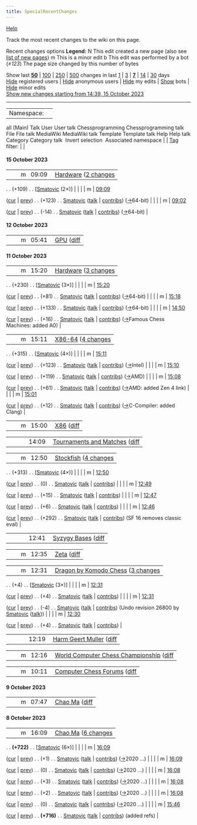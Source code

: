 ```yaml
---
title: SpecialRecentChanges
---
```

[Help](/meta.wikimedia.org/wiki/Special:MyLanguage/Help:Recent_changes)









Track the most recent changes to the wiki on this page.





Recent changes options
**Legend:**
N
This edit created a new page (also see [list of new pages](Special:NewPages "Special:NewPages"))
m
This is a minor edit
b
This edit was performed by a bot
(*±123*)
The page size changed by this number of bytes


Show last [**50**](index.php?title=Special:RecentChanges&limit=50 "Special:RecentChanges") | [100](index.php?title=Special:RecentChanges&limit=100 "Special:RecentChanges") | [250](index.php?title=Special:RecentChanges&limit=250 "Special:RecentChanges") | [500](index.php?title=Special:RecentChanges&limit=500 "Special:RecentChanges") changes in last [1](index.php?title=Special:RecentChanges&days=1&from= "Special:RecentChanges") | [3](index.php?title=Special:RecentChanges&days=3&from= "Special:RecentChanges") | [**7**](index.php?title=Special:RecentChanges&days=7&from= "Special:RecentChanges") | [14](index.php?title=Special:RecentChanges&days=14&from= "Special:RecentChanges") | [30](index.php?title=Special:RecentChanges&days=30&from= "Special:RecentChanges") days  
[Hide](index.php?title=Special:RecentChanges&hideliu=1 "Special:RecentChanges") registered users | [Hide](index.php?title=Special:RecentChanges&hideanons=1 "Special:RecentChanges") anonymous users | [Hide](index.php?title=Special:RecentChanges&hidemyself=1 "Special:RecentChanges") my edits | [Show](index.php?title=Special:RecentChanges&hidebots=0 "Special:RecentChanges") bots | [Hide](index.php?title=Special:RecentChanges&hideminor=1 "Special:RecentChanges") minor edits  
[Show new changes starting from 14:39, 15 October 2023](index.php?title=Special:RecentChanges&from=20231015123919 "Special:RecentChanges")


---




|  |  |
| --- | --- |
| Namespace: | 
all
(Main)
Talk
User
User talk
Chessprogramming
Chessprogramming talk
File
File talk
MediaWiki
MediaWiki talk
Template
Template talk
Help
Help talk
Category
Category talk
  Invert selection  Associated namespace |
| [Tag](Special:Tags "Special:Tags") filter: |   |



#### 15 October 2023




|  |  |  |  |
| --- | --- | --- | --- |
|  |  | m   09:09  | [Hardware](Hardware "Hardware")‎‎ ([2 changes](index.php?title=Hardware&curid=456&diff=26820&oldid=26817 "Hardware") | [history](index.php?title=Hardware&curid=456&action=history "Hardware"))
 . .
(+109)‎ . .
[[Smatovic](User:Smatovic "User:Smatovic")‎ (2×)] |
|  |  | m | [09:09](index.php?title=Hardware&curid=456&oldid=26820 "Hardware")
 
 ([cur](index.php?title=Hardware&curid=456&diff=0&oldid=26820) | [prev](index.php?title=Hardware&curid=456&diff=26820&oldid=26819 "Hardware")) . . (+123)‎ . . [Smatovic](User:Smatovic "User:Smatovic") ([talk](User_talk:Smatovic "User talk:Smatovic") | [contribs](Special:Contributions/Smatovic "Special:Contributions/Smatovic")) ([→](Hardware#64-bit "Hardware")‎64-bit) |
|  |  | m | [09:02](index.php?title=Hardware&curid=456&oldid=26819 "Hardware")
 
 ([cur](index.php?title=Hardware&curid=456&diff=0&oldid=26819) | [prev](index.php?title=Hardware&curid=456&diff=26819&oldid=26817 "Hardware")) . . (-14)‎ . . [Smatovic](User:Smatovic "User:Smatovic") ([talk](User_talk:Smatovic "User talk:Smatovic") | [contribs](Special:Contributions/Smatovic "Special:Contributions/Smatovic")) ([→](Hardware#64-bit "Hardware")‎64-bit) |


#### 12 October 2023




|  |  |  |  |
| --- | --- | --- | --- |
|  |  | m   05:41  | [GPU](GPU "GPU")‎ ([diff](index.php?title=GPU&curid=4980&diff=26818&oldid=26787) | [hist](index.php?title=GPU&curid=4980&action=history "GPU")) . . (0)‎ . . [Smatovic](User:Smatovic "User:Smatovic") ([talk](User_talk:Smatovic "User talk:Smatovic") | [contribs](Special:Contributions/Smatovic "Special:Contributions/Smatovic")) ([→](GPU#Navi_3x_RDNA3 "GPU")‎Navi 3x RDNA3) |


#### 11 October 2023




|  |  |  |  |
| --- | --- | --- | --- |
|  |  | m   15:20  | [Hardware](Hardware "Hardware")‎‎ ([3 changes](index.php?title=Hardware&curid=456&diff=26817&oldid=26722 "Hardware") | [history](index.php?title=Hardware&curid=456&action=history "Hardware"))
 . .
(+230)‎ . .
[[Smatovic](User:Smatovic "User:Smatovic")‎ (3×)] |
|  |  | m | [15:20](index.php?title=Hardware&curid=456&oldid=26817 "Hardware")
 
 ([cur](index.php?title=Hardware&curid=456&diff=0&oldid=26817) | [prev](index.php?title=Hardware&curid=456&diff=26817&oldid=26816 "Hardware")) . . (+81)‎ . . [Smatovic](User:Smatovic "User:Smatovic") ([talk](User_talk:Smatovic "User talk:Smatovic") | [contribs](Special:Contributions/Smatovic "Special:Contributions/Smatovic")) ([→](Hardware#64-bit "Hardware")‎64-bit) |
|  |  | m | [15:18](index.php?title=Hardware&curid=456&oldid=26816 "Hardware")
 
 ([cur](index.php?title=Hardware&curid=456&diff=0&oldid=26816) | [prev](index.php?title=Hardware&curid=456&diff=26816&oldid=26810 "Hardware")) . . (+133)‎ . . [Smatovic](User:Smatovic "User:Smatovic") ([talk](User_talk:Smatovic "User talk:Smatovic") | [contribs](Special:Contributions/Smatovic "Special:Contributions/Smatovic")) ([→](Hardware#64-bit "Hardware")‎64-bit) |
|  |  | m | [14:50](index.php?title=Hardware&curid=456&oldid=26810 "Hardware")
 
 ([cur](index.php?title=Hardware&curid=456&diff=0&oldid=26810) | [prev](index.php?title=Hardware&curid=456&diff=26810&oldid=26722 "Hardware")) . . (+16)‎ . . [Smatovic](User:Smatovic "User:Smatovic") ([talk](User_talk:Smatovic "User talk:Smatovic") | [contribs](Special:Contributions/Smatovic "Special:Contributions/Smatovic")) ([→](Hardware#Famous_Chess_Machines "Hardware")‎Famous Chess Machines:  added A0) |




|  |  |  |  |
| --- | --- | --- | --- |
|  |  | m   15:11  | [X86-64](X86-64 "X86-64")‎‎ ([4 changes](index.php?title=X86-64&curid=1644&diff=26815&oldid=24828 "X86-64") | [history](index.php?title=X86-64&curid=1644&action=history "X86-64"))
 . .
(+315)‎ . .
[[Smatovic](User:Smatovic "User:Smatovic")‎ (4×)] |
|  |  | m | [15:11](index.php?title=X86-64&curid=1644&oldid=26815 "X86-64")
 
 ([cur](index.php?title=X86-64&curid=1644&diff=0&oldid=26815) | [prev](index.php?title=X86-64&curid=1644&diff=26815&oldid=26814 "X86-64")) . . (+123)‎ . . [Smatovic](User:Smatovic "User:Smatovic") ([talk](User_talk:Smatovic "User talk:Smatovic") | [contribs](Special:Contributions/Smatovic "Special:Contributions/Smatovic")) ([→](X86-64#Intel "X86-64")‎Intel) |
|  |  | m | [15:10](index.php?title=X86-64&curid=1644&oldid=26814 "X86-64")
 
 ([cur](index.php?title=X86-64&curid=1644&diff=0&oldid=26814) | [prev](index.php?title=X86-64&curid=1644&diff=26814&oldid=26813 "X86-64")) . . (+119)‎ . . [Smatovic](User:Smatovic "User:Smatovic") ([talk](User_talk:Smatovic "User talk:Smatovic") | [contribs](Special:Contributions/Smatovic "Special:Contributions/Smatovic")) ([→](X86-64#AMD "X86-64")‎AMD) |
|  |  | m | [15:08](index.php?title=X86-64&curid=1644&oldid=26813 "X86-64")
 
 ([cur](index.php?title=X86-64&curid=1644&diff=0&oldid=26813) | [prev](index.php?title=X86-64&curid=1644&diff=26813&oldid=26812 "X86-64")) . . (+61)‎ . . [Smatovic](User:Smatovic "User:Smatovic") ([talk](User_talk:Smatovic "User talk:Smatovic") | [contribs](Special:Contributions/Smatovic "Special:Contributions/Smatovic")) ([→](X86-64#AMD "X86-64")‎AMD:  added Zen 4 link) |
|  |  | m | [15:01](index.php?title=X86-64&curid=1644&oldid=26812 "X86-64")
 
 ([cur](index.php?title=X86-64&curid=1644&diff=0&oldid=26812) | [prev](index.php?title=X86-64&curid=1644&diff=26812&oldid=24828 "X86-64")) . . (+12)‎ . . [Smatovic](User:Smatovic "User:Smatovic") ([talk](User_talk:Smatovic "User talk:Smatovic") | [contribs](Special:Contributions/Smatovic "Special:Contributions/Smatovic")) ([→](X86-64#C-Compiler "X86-64")‎C-Compiler:  added Clang) |




|  |  |  |  |
| --- | --- | --- | --- |
|  |  | m   15:00  | [X86](X86 "X86")‎ ([diff](index.php?title=X86&curid=3573&diff=26811&oldid=20012) | [hist](index.php?title=X86&curid=3573&action=history "X86")) . . (+12)‎ . . [Smatovic](User:Smatovic "User:Smatovic") ([talk](User_talk:Smatovic "User talk:Smatovic") | [contribs](Special:Contributions/Smatovic "Special:Contributions/Smatovic")) ([→](X86#C-Compiler "X86")‎C-Compiler:  added Clang) |




|  |  |  |  |
| --- | --- | --- | --- |
|  |  |      14:09  | [Tournaments and Matches](Tournaments_and_Matches "Tournaments and Matches")‎ ([diff](index.php?title=Tournaments_and_Matches&curid=66&diff=26809&oldid=26659) | [hist](index.php?title=Tournaments_and_Matches&curid=66&action=history "Tournaments and Matches")) . . (+238)‎ . . [Smatovic](User:Smatovic "User:Smatovic") ([talk](User_talk:Smatovic "User talk:Smatovic") | [contribs](Special:Contributions/Smatovic "Special:Contributions/Smatovic")) ([→](Tournaments_and_Matches#Online_Computer_Chess_Tournaments "Tournaments and Matches")‎Online Computer Chess Tournaments:  added CCCC) |




|  |  |  |  |
| --- | --- | --- | --- |
|  |  | m   12:50  | [Stockfish](Stockfish "Stockfish")‎‎ ([4 changes](index.php?title=Stockfish&curid=3602&diff=26808&oldid=26762 "Stockfish") | [history](index.php?title=Stockfish&curid=3602&action=history "Stockfish"))
 . .
(+313)‎ . .
[[Smatovic](User:Smatovic "User:Smatovic")‎ (4×)] |
|  |  | m | [12:50](index.php?title=Stockfish&curid=3602&oldid=26808 "Stockfish")
 
 ([cur](index.php?title=Stockfish&curid=3602&diff=0&oldid=26808) | [prev](index.php?title=Stockfish&curid=3602&diff=26808&oldid=26807 "Stockfish")) . . (0)‎ . . [Smatovic](User:Smatovic "User:Smatovic") ([talk](User_talk:Smatovic "User talk:Smatovic") | [contribs](Special:Contributions/Smatovic "Special:Contributions/Smatovic")) |
|  |  | m | [12:49](index.php?title=Stockfish&curid=3602&oldid=26807 "Stockfish")
 
 ([cur](index.php?title=Stockfish&curid=3602&diff=0&oldid=26807) | [prev](index.php?title=Stockfish&curid=3602&diff=26807&oldid=26806 "Stockfish")) . . (+15)‎ . . [Smatovic](User:Smatovic "User:Smatovic") ([talk](User_talk:Smatovic "User talk:Smatovic") | [contribs](Special:Contributions/Smatovic "Special:Contributions/Smatovic")) |
|  |  | m | [12:47](index.php?title=Stockfish&curid=3602&oldid=26806 "Stockfish")
 
 ([cur](index.php?title=Stockfish&curid=3602&diff=0&oldid=26806) | [prev](index.php?title=Stockfish&curid=3602&diff=26806&oldid=26805 "Stockfish")) . . (+6)‎ . . [Smatovic](User:Smatovic "User:Smatovic") ([talk](User_talk:Smatovic "User talk:Smatovic") | [contribs](Special:Contributions/Smatovic "Special:Contributions/Smatovic")) |
|  |  | m | [12:46](index.php?title=Stockfish&curid=3602&oldid=26805 "Stockfish")
 
 ([cur](index.php?title=Stockfish&curid=3602&diff=0&oldid=26805) | [prev](index.php?title=Stockfish&curid=3602&diff=26805&oldid=26762 "Stockfish")) . . (+292)‎ . . [Smatovic](User:Smatovic "User:Smatovic") ([talk](User_talk:Smatovic "User talk:Smatovic") | [contribs](Special:Contributions/Smatovic "Special:Contributions/Smatovic")) (SF 16 removes classic eval) |




|  |  |  |  |
| --- | --- | --- | --- |
|  |  |      12:41  | [Syzygy Bases](Syzygy_Bases "Syzygy Bases")‎ ([diff](index.php?title=Syzygy_Bases&curid=1325&diff=26804&oldid=26514) | [hist](index.php?title=Syzygy_Bases&curid=1325&action=history "Syzygy Bases")) . . (+272)‎ . . [Phhnguyen](User:Phhnguyen "User:Phhnguyen") ([talk](User_talk:Phhnguyen "User talk:Phhnguyen") | [contribs](Special:Contributions/Phhnguyen "Special:Contributions/Phhnguyen")) ([→](Syzygy_Bases#2020_... "Syzygy Bases")‎2020 ...) |




|  |  |  |  |
| --- | --- | --- | --- |
|  |  | m   12:35  | [Zeta](Zeta "Zeta")‎ ([diff](index.php?title=Zeta&curid=5177&diff=26803&oldid=26781) | [hist](index.php?title=Zeta&curid=5177&action=history "Zeta")) . . (+23)‎ . . [Smatovic](User:Smatovic "User:Smatovic") ([talk](User_talk:Smatovic "User talk:Smatovic") | [contribs](Special:Contributions/Smatovic "Special:Contributions/Smatovic")) ([→](Zeta#Details "Zeta")‎Details) |




|  |  |  |  |
| --- | --- | --- | --- |
|  |  | m   12:31  | [Dragon by Komodo Chess](Dragon_by_Komodo_Chess "Dragon by Komodo Chess")‎‎ ([3 changes](index.php?title=Dragon_by_Komodo_Chess&curid=7515&diff=26802&oldid=26786 "Dragon by Komodo Chess") | [history](index.php?title=Dragon_by_Komodo_Chess&curid=7515&action=history "Dragon by Komodo Chess"))
 . .
(+4)‎ . .
[[Smatovic](User:Smatovic "User:Smatovic")‎ (3×)] |
|  |  | m | [12:31](index.php?title=Dragon_by_Komodo_Chess&curid=7515&oldid=26802 "Dragon by Komodo Chess")
 
 ([cur](index.php?title=Dragon_by_Komodo_Chess&curid=7515&diff=0&oldid=26802) | [prev](index.php?title=Dragon_by_Komodo_Chess&curid=7515&diff=26802&oldid=26801 "Dragon by Komodo Chess")) . . (+4)‎ . . [Smatovic](User:Smatovic "User:Smatovic") ([talk](User_talk:Smatovic "User talk:Smatovic") | [contribs](Special:Contributions/Smatovic "Special:Contributions/Smatovic")) |
|  |  | m | [12:31](index.php?title=Dragon_by_Komodo_Chess&curid=7515&oldid=26801 "Dragon by Komodo Chess")
 
 ([cur](index.php?title=Dragon_by_Komodo_Chess&curid=7515&diff=0&oldid=26801) | [prev](index.php?title=Dragon_by_Komodo_Chess&curid=7515&diff=26801&oldid=26800 "Dragon by Komodo Chess")) . . (-4)‎ . . [Smatovic](User:Smatovic "User:Smatovic") ([talk](User_talk:Smatovic "User talk:Smatovic") | [contribs](Special:Contributions/Smatovic "Special:Contributions/Smatovic")) (Undo revision 26800 by [Smatovic](Special:Contributions/Smatovic "Special:Contributions/Smatovic") ([talk](User_talk:Smatovic "User talk:Smatovic"))) |
|  |  | m | [12:30](index.php?title=Dragon_by_Komodo_Chess&curid=7515&oldid=26800 "Dragon by Komodo Chess")
 
 ([cur](index.php?title=Dragon_by_Komodo_Chess&curid=7515&diff=0&oldid=26800) | [prev](index.php?title=Dragon_by_Komodo_Chess&curid=7515&diff=26800&oldid=26786 "Dragon by Komodo Chess")) . . (+4)‎ . . [Smatovic](User:Smatovic "User:Smatovic") ([talk](User_talk:Smatovic "User talk:Smatovic") | [contribs](Special:Contributions/Smatovic "Special:Contributions/Smatovic")) |




|  |  |  |  |
| --- | --- | --- | --- |
|  |  |      12:19  | [Harm Geert Muller](Harm_Geert_Muller "Harm Geert Muller")‎ ([diff](index.php?title=Harm_Geert_Muller&curid=3477&diff=26799&oldid=26789) | [hist](index.php?title=Harm_Geert_Muller&curid=3477&action=history "Harm Geert Muller")) . . (+150)‎ . . [Phhnguyen](User:Phhnguyen "User:Phhnguyen") ([talk](User_talk:Phhnguyen "User talk:Phhnguyen") | [contribs](Special:Contributions/Phhnguyen "Special:Contributions/Phhnguyen")) ([→](Harm_Geert_Muller#2020_... "Harm Geert Muller")‎2020 ...) |




|  |  |  |  |
| --- | --- | --- | --- |
|  |  | m   12:16  | [World Computer Chess Championship](World_Computer_Chess_Championship "World Computer Chess Championship")‎ ([diff](index.php?title=World_Computer_Chess_Championship&curid=68&diff=26798&oldid=26753) | [hist](index.php?title=World_Computer_Chess_Championship&curid=68&action=history "World Computer Chess Championship")) . . (+13)‎ . . [Smatovic](User:Smatovic "User:Smatovic") ([talk](User_talk:Smatovic "User talk:Smatovic") | [contribs](Special:Contributions/Smatovic "Special:Contributions/Smatovic")) ([→](World_Computer_Chess_Championship#Editions "World Computer Chess Championship")‎Editions:  ups!) |




|  |  |  |  |
| --- | --- | --- | --- |
|  |  | m   10:11  | [Computer Chess Forums](Computer_Chess_Forums "Computer Chess Forums")‎ ([diff](index.php?title=Computer_Chess_Forums&curid=27&diff=26797&oldid=26676) | [hist](index.php?title=Computer_Chess_Forums&curid=27&action=history "Computer Chess Forums")) . . (+213)‎ . . [Smatovic](User:Smatovic "User:Smatovic") ([talk](User_talk:Smatovic "User talk:Smatovic") | [contribs](Special:Contributions/Smatovic "Special:Contributions/Smatovic")) (added link to Discord Channels) |


#### 9 October 2023




|  |  |  |  |
| --- | --- | --- | --- |
|  |  | m   07:47  | [Chao Ma](Chao_Ma "Chao Ma")‎ ([diff](index.php?title=Chao_Ma&curid=8028&diff=26796&oldid=26795) | [hist](index.php?title=Chao_Ma&curid=8028&action=history "Chao Ma")) . . (+1)‎ . . [Smatovic](User:Smatovic "User:Smatovic") ([talk](User_talk:Smatovic "User talk:Smatovic") | [contribs](Special:Contributions/Smatovic "Special:Contributions/Smatovic")) ([→](Chao_Ma#2011_... "Chao Ma")‎2011 ...:  typo) |


#### 8 October 2023




|  |  |  |  |
| --- | --- | --- | --- |
|  |  | m   16:09  | [Chao Ma](Chao_Ma "Chao Ma")‎‎ ([6 changes](index.php?title=Chao_Ma&curid=8028&diff=26795&oldid=26788 "Chao Ma") | [history](index.php?title=Chao_Ma&curid=8028&action=history "Chao Ma"))
 . .
**(+722)**‎ . .
[[Smatovic](User:Smatovic "User:Smatovic")‎ (6×)] |
|  |  | m | [16:09](index.php?title=Chao_Ma&curid=8028&oldid=26795 "Chao Ma")
 
 ([cur](index.php?title=Chao_Ma&curid=8028&diff=0&oldid=26795) | [prev](index.php?title=Chao_Ma&curid=8028&diff=26795&oldid=26794 "Chao Ma")) . . (+1)‎ . . [Smatovic](User:Smatovic "User:Smatovic") ([talk](User_talk:Smatovic "User talk:Smatovic") | [contribs](Special:Contributions/Smatovic "Special:Contributions/Smatovic")) ([→](Chao_Ma#2020_... "Chao Ma")‎2020 ...) |
|  |  | m | [16:09](index.php?title=Chao_Ma&curid=8028&oldid=26794 "Chao Ma")
 
 ([cur](index.php?title=Chao_Ma&curid=8028&diff=0&oldid=26794) | [prev](index.php?title=Chao_Ma&curid=8028&diff=26794&oldid=26793 "Chao Ma")) . . (0)‎ . . [Smatovic](User:Smatovic "User:Smatovic") ([talk](User_talk:Smatovic "User talk:Smatovic") | [contribs](Special:Contributions/Smatovic "Special:Contributions/Smatovic")) ([→](Chao_Ma#2020_... "Chao Ma")‎2020 ...) |
|  |  | m | [16:08](index.php?title=Chao_Ma&curid=8028&oldid=26793 "Chao Ma")
 
 ([cur](index.php?title=Chao_Ma&curid=8028&diff=0&oldid=26793) | [prev](index.php?title=Chao_Ma&curid=8028&diff=26793&oldid=26792 "Chao Ma")) . . (+3)‎ . . [Smatovic](User:Smatovic "User:Smatovic") ([talk](User_talk:Smatovic "User talk:Smatovic") | [contribs](Special:Contributions/Smatovic "Special:Contributions/Smatovic")) ([→](Chao_Ma#2020_... "Chao Ma")‎2020 ...) |
|  |  | m | [16:08](index.php?title=Chao_Ma&curid=8028&oldid=26792 "Chao Ma")
 
 ([cur](index.php?title=Chao_Ma&curid=8028&diff=0&oldid=26792) | [prev](index.php?title=Chao_Ma&curid=8028&diff=26792&oldid=26791 "Chao Ma")) . . (+2)‎ . . [Smatovic](User:Smatovic "User:Smatovic") ([talk](User_talk:Smatovic "User talk:Smatovic") | [contribs](Special:Contributions/Smatovic "Special:Contributions/Smatovic")) ([→](Chao_Ma#2020_... "Chao Ma")‎2020 ...) |
|  |  | m | [16:08](index.php?title=Chao_Ma&curid=8028&oldid=26791 "Chao Ma")
 
 ([cur](index.php?title=Chao_Ma&curid=8028&diff=0&oldid=26791) | [prev](index.php?title=Chao_Ma&curid=8028&diff=26791&oldid=26790 "Chao Ma")) . . (0)‎ . . [Smatovic](User:Smatovic "User:Smatovic") ([talk](User_talk:Smatovic "User talk:Smatovic") | [contribs](Special:Contributions/Smatovic "Special:Contributions/Smatovic")) ([→](Chao_Ma#2020_... "Chao Ma")‎2020 ...) |
|  |  | m | [15:46](index.php?title=Chao_Ma&curid=8028&oldid=26790 "Chao Ma")
 
 ([cur](index.php?title=Chao_Ma&curid=8028&diff=0&oldid=26790) | [prev](index.php?title=Chao_Ma&curid=8028&diff=26790&oldid=26788 "Chao Ma")) . . **(+716)**‎ . . [Smatovic](User:Smatovic "User:Smatovic") ([talk](User_talk:Smatovic "User talk:Smatovic") | [contribs](Special:Contributions/Smatovic "Special:Contributions/Smatovic")) (added refs) |


 
